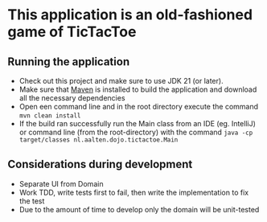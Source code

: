 # This application is an old-fashioned game of TicTacToe

## Running the application
* Check out this project and make sure to use JDK 21 (or later).
* Make sure that [Maven](https://maven.apache.org/) is installed to build the application and download all the necessary dependencies   
* Open een command line and in the root directory execute the command `mvn clean install`
* If the build ran successfully run the Main class from an IDE (eg. IntelliJ) or command line (from the root-directory) with the command `java -cp target/classes nl.aalten.dojo.tictactoe.Main`

## Considerations during development
* Separate UI from Domain
* Work TDD, write tests first to fail, then write the implementation to fix the test
* Due to the amount of time to develop only the domain will be unit-tested
